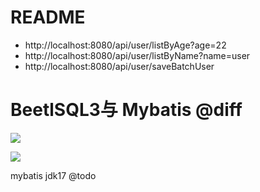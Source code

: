 # README

- http://localhost:8080/api/user/listByAge?age=22
- http://localhost:8080/api/user/listByName?name=user
- http://localhost:8080/api/user/saveBatchUser

# BeetlSQL3与 Mybatis @diff

![](https://luo0412.oss-cn-hangzhou.aliyuncs.com/1649105509749-XFEWaYxkWPsj.png)

![](https://luo0412.oss-cn-hangzhou.aliyuncs.com/1649101233883-ShAXerhxeK28.png)

mybatis jdk17 @todo
